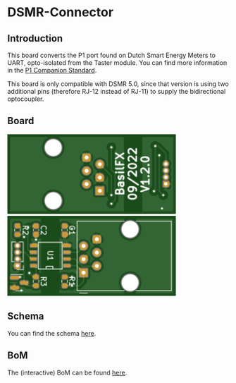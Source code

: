 # DSMR-Connector

## Introduction
This board converts the P1 port found on Dutch Smart Energy Meters to UART,
opto-isolated from the Taster module. You can find more information in the
[P1 Companion Standard](https://www.netbeheernederland.nl/_upload/Files/Slimme_meter_15_a727fce1f1.pdf).

This board is only compatible with DSMR 5.0, since that version is using two
additional pins (therefore RJ-12 instead of RJ-11) to supply the bidirectional
optocoupler.

## Board
<img src="Pictures/DSMR-Connector_Top.svg" width="384" title="Top layer">
<img src="Pictures/DSMR-Connector_Bottom.svg" width="384" title="Bottom layer">

## Schema
You can find the schema [here](DSMR-Connector.pdf).

## BoM
The (interactive) BoM can be found [here](https://basilfx.github.io/KNX-Universal-Taster/pcb/Extensions/DSMR-Connector/BoM/ibom.html).

